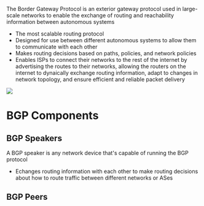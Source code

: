 The Border Gateway Protocol is an exterior gateway protocol used in large-scale networks to enable the exchange of routing and reachability information between autonomous systems

* The most scalable routing protocol
* Designed for use between different autonomous systems to allow them to communicate with each other
* Makes routing decisions based on paths, policies, and network policies
* Enables ISPs to connect their networks to the rest of the internet by advertising the routes to their networks, allowing the routers on the internet to dynaically exchange routing information, adapt to changes in network topology, and ensure efficient and reliable packet delivery

![](https://github.com/JonmarCorpuz/SecondBrain/blob/main/Assets/Whitespace.png)

# BGP Components

## BGP Speakers

A BGP speaker is any network device that's capable of running the BGP protocol

* Echanges routing information with each other to make routing decisions about how to route traffic between different networks or ASes

## BGP Peers



## 
